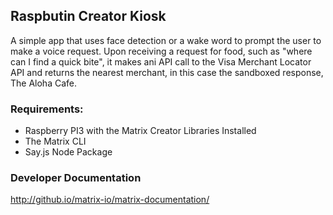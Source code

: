 ## Raspbutin Creator Kiosk

A simple app that uses face detection or a wake word to prompt the user to make a voice request. Upon receiving a request for food, such as "where can I find a quick bite", it makes ani API call to the Visa Merchant Locator API and returns the nearest merchant, in this case the sandboxed response, The Aloha Cafe.


### Requirements:
- Raspberry PI3 with the Matrix Creator Libraries Installed
- The Matrix CLI
- Say.js Node Package


### Developer Documentation

http://github.io/matrix-io/matrix-documentation/
